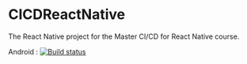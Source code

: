 # CICDReactNative
The React Native project for the Master CI/CD for React Native course.

Android : [![Build status](https://build.appcenter.ms/v0.1/apps/56131fcf-5068-4144-9b18-525fd820f617/branches/dev/badge)](https://appcenter.ms)
